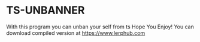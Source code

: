 # TS-UNBANNER
With this program you can unban your self from ts
Hope You Enjoy!
You can download compiled version at https://www.lerphub.com
